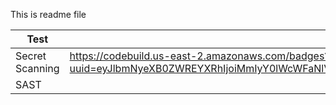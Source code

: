 This is readme file

| Test | Status |
| --- | --- |
| Secret Scanning | https://codebuild.us-east-2.amazonaws.com/badges?uuid=eyJlbmNyeXB0ZWREYXRhIjoiMmIyY0lWcWFaNlV2Ni9YeW15QXZYUFBwcFluckQvbXNDTkpXTzd5Y1RZVCtlVTFBa3YxOWtOV1UvN0ZUUTdLUGlYZU5JZWJoNGZnTStEbkg3bWEyVG1BPSIsIml2UGFyYW1ldGVyU3BlYyI6InUzTHR4aTZET29RY2VaeFAiLCJtYXRlcmlhbFNldFNlcmlhbCI6MX0%3D&branch=main |
| SAST | |
